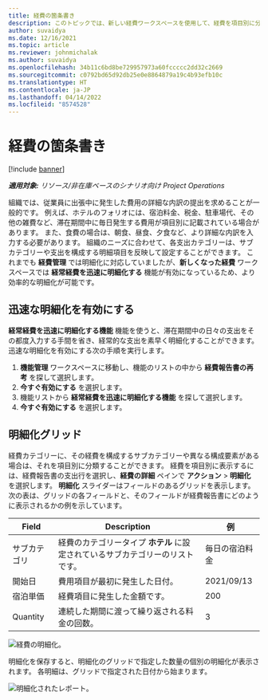 ```yaml
---
title: 経費の箇条書き
description: このトピックでは、新しい経費ワークスペースを使用して、経費を項目別に分類する方法を説明します。
author: suvaidya
ms.date: 12/16/2021
ms.topic: article
ms.reviewer: johnmichalak
ms.author: suvaidya
ms.openlocfilehash: 34b11c6bd8be729957973a60fccccc2dd32c2669
ms.sourcegitcommit: c0792bd65d92db25e0e8864879a19c4b93efb10c
ms.translationtype: HT
ms.contentlocale: ja-JP
ms.lasthandoff: 04/14/2022
ms.locfileid: "8574528"
---
```

# <a name="expense-itemization"></a>経費の箇条書き

[!include [banner](../includes/banner.md)]

_**適用対象:** リソース/非在庫ベースのシナリオ向け Project Operations_

組織では、従業員に出張中に発生した費用の詳細な内訳の提出を求めることが一般的です。 例えば、ホテルのフォリオには、宿泊料金、税金、駐車場代、その他の雑費など、滞在期間中に毎日発生する費用が項目別に記載されている場合があります。 また、食費の場合は、朝食、昼食、夕食など、より詳細な内訳を入力する必要があります。 組織のニーズに合わせて、各支出カテゴリーは、サブカテゴリーや支出を構成する明細項目を反映して設定することができます。 これまでも **経費管理** では明細化に対応していましたが、**新しくなった経費** ワークスペースでは **経常経費を迅速に明細化する** 機能が有効になっているため、より効率的な明細化が可能です。  

## <a name="enable-quick-itemization"></a>迅速な明細化を有効にする 

**経常経費を迅速に明細化する機能** 機能を使うと、滞在期間中の日々の支出をその都度入力する手間を省き、経常的な支出を素早く明細化することができます。 迅速な明細化を有効にする次の手順を実行します。

1. **機能管理** ワークスペースに移動し、機能のリストの中から **経費報告書の再考** を探して選択します。 
2. **今すぐ有効にする** を選択します。 
3. 機能リストから **経常経費を迅速に明細化する機能** を探して選択します。
4. **今すぐ有効にする** を選択します。 

## <a name="itemization-grid"></a>明細化グリッド 

経費カテゴリーに、その経費を構成するサブカテゴリーや異なる構成要素がある場合は、それを項目別に分類することができます。 経費を項目別に表示するには、経費報告書の支出行を選択し、**経費の詳細** ペインで **アクション** > **明細化** を選択します。 **明細化** スライダーはフィールドのあるグリッドを表示します。 次の表は、グリッドの各フィールドと、そのフィールドが経費報告書にどのように表示されるかの例を示しています。 

|     Field          |     Description                                                                                  |     例              |
|--------------------|--------------------------------------------------------------------------------------------------|--------------------------|
|     サブカテゴリ    |     経費のカテゴリータイプ **ホテル** に設定されているサブカテゴリーのリストです。             |     毎日の宿泊料金      |
|     開始日     |     費用項目が最初に発生した日付。                                           |     2021/09/13           |
|     宿泊単価     |     経費項目に発生した金額です。                                                    |     200                  |
|     Quantity       |     連続した期間に渡って繰り返される料金の回数。                       |     3                    |

![経費の明細化。](media/Itemization%20screen%201.png)

明細化を保存すると、明細化のグリッドで指定した数量の個別の明細化が表示されます。 各明細は、グリッドで指定された日付から始まります。

![明細化されたレポート。](media/Itemization%20screen%202.png)

